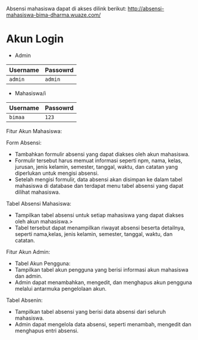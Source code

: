 Absensi mahasiswa dapat di akses dilink berikut: http://absensi-mahasiswa-bima-dharma.wuaze.com/
 # Akun Login 
 
- Admin
  
| Username      | Passowrd      | 
| ------------- | ------------- |
| `admin`       | `admin`       |

- Mahasiswa/i
  
| Username      | Passowrd      | 
| ------------- | ------------- |
| `bimaa`       |     `123`    |


Fitur Akun Mahasiswa:

Form Absensi:
- Tambahkan formulir absensi yang dapat diakses oleh akun mahasiswa.
- Formulir tersebut harus memuat informasi seperti npm, nama, kelas, jurusan, jenis kelamin, semester, tanggal, waktu, dan catatan yang diperlukan untuk mengisi absensi.
- Setelah mengisi formulir, data absensi akan disimpan ke dalam tabel mahasiswa di database dan terdapat menu tabel absensi yang dapat dilihat mahasiswa.

Tabel Absensi Mahasiswa:
- Tampilkan tabel absensi untuk setiap mahasiswa yang dapat diakses oleh akun mahasiswa.>
- Tabel tersebut dapat menampilkan riwayat absensi beserta detailnya, seperti nama,kelas, jenis kelamin, semester, tanggal, waktu, dan catatan.

Fitur Akun Admin:
- Tabel Akun Pengguna:
- Tampilkan tabel akun pengguna yang berisi informasi akun mahasiswa dan admin.
- Admin dapat menambahkan, mengedit, dan menghapus akun pengguna melalui antarmuka pengelolaan akun.

Tabel Absenin:
- Tampilkan tabel absensi yang berisi data absensi dari seluruh mahasiswa.
- Admin dapat mengelola data absensi, seperti menambah, mengedit dan menghapus entri absensi.

